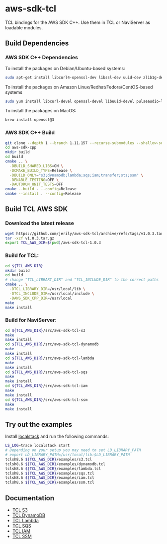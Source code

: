 # aws-sdk-tcl

TCL bindings for the AWS SDK C++. Use them in TCL or NaviServer as loadable modules.

## Build Dependencies

### AWS SDK C++ Dependencies

To install the packages on Debian/Ubuntu-based systems:
```bash
sudo apt-get install libcurl4-openssl-dev libssl-dev uuid-dev zlib1g-dev libpulse-dev
```

To install the packages on Amazon Linux/Redhat/Fedora/CentOS-based systems
```bash
sudo yum install libcurl-devel openssl-devel libuuid-devel pulseaudio-libs-devel
```

To install the packages on MacOS:
```bash
brew install openssl@3
```

### AWS SDK C++ Build
```bash
git clone --depth 1 --branch 1.11.157 --recurse-submodules --shallow-submodules https://github.com/aws/aws-sdk-cpp
cd aws-sdk-cpp
mkdir build
cd build
cmake .. \
  -DBUILD_SHARED_LIBS=ON \
  -DCMAKE_BUILD_TYPE=Release \
  -DBUILD_ONLY="s3;dynamodb;lambda;sqs;iam;transfer;sts;ssm" \
  -DENABLE_TESTING=OFF \
  -DAUTORUN_UNIT_TESTS=OFF
cmake --build . --config=Release
cmake --install . --config=Release
```

## Build TCL AWS SDK

### Download the latest release
```bash
wget https://github.com/jerily/aws-sdk-tcl/archive/refs/tags/v1.0.3.tar.gz
tar -xzf v1.0.3.tar.gz
export TCL_AWS_DIR=$(pwd)/aws-sdk-tcl-1.0.3
```

### Build for TCL:
```bash
cd ${TCL_AWS_DIR}
mkdir build
cd build
# change "TCL_LIBRARY_DIR" and "TCL_INCLUDE_DIR" to the correct paths
cmake .. \
  -DTCL_LIBRARY_DIR=/usr/local/lib \
  -DTCL_INCLUDE_DIR=/usr/local/include \
  -DAWS_SDK_CPP_DIR=/usr/local
make
make install
```

### Build for NaviServer:
```bash
cd ${TCL_AWS_DIR}/src/aws-sdk-tcl-s3
make
make install
cd ${TCL_AWS_DIR}/src/aws-sdk-tcl-dynamodb
make
make install
cd ${TCL_AWS_DIR}/src/aws-sdk-tcl-lambda
make
make install
cd ${TCL_AWS_DIR}/src/aws-sdk-tcl-sqs
make
make install
cd ${TCL_AWS_DIR}/src/aws-sdk-tcl-iam
make
make install
cd ${TCL_AWS_DIR}/src/aws-sdk-tcl-ssm
make
make install
```

## Try out the examples
Install [localstack](https://docs.localstack.cloud/getting-started/installation/) and run the following commands:

```bash
LS_LOG=trace localstack start
# Depending on your setup you may need to set LD_LIBRARY_PATH
# export LD_LIBRARY_PATH=/usr/local/lib:$LD_LIBRARY_PATH
tclsh8.6 ${TCL_AWS_DIR}/examples/s3.tcl
tclsh8.6 ${TCL_AWS_DIR}/examples/dynamodb.tcl
tclsh8.6 ${TCL_AWS_DIR}/examples/lambda.tcl
tclsh8.6 ${TCL_AWS_DIR}/examples/sqs.tcl
tclsh8.6 ${TCL_AWS_DIR}/examples/iam.tcl
tclsh8.6 ${TCL_AWS_DIR}/examples/ssm.tcl
```

## Documentation

* [TCL S3](./src/aws-sdk-tcl-s3/)
* [TCL DynamoDB](./src/aws-sdk-tcl-dynamodb/)
* [TCL Lambda](./src/aws-sdk-tcl-lambda/)
* [TCL SQS](./src/aws-sdk-tcl-sqs/)
* [TCL IAM](./src/aws-sdk-tcl-iam/)
* [TCL SSM](./src/aws-sdk-tcl-ssm/)
